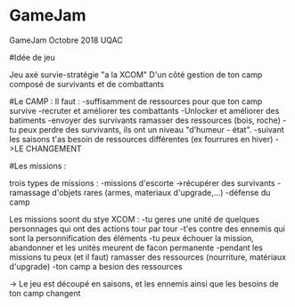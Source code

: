 # GameJam
GameJam Octobre 2018 UQAC

#Idée de jeu

Jeu axé survie-stratégie "a la XCOM"
D'un côté gestion de ton camp composé de survivants et de combattants

#Le CAMP :
Il faut :
-suffisamment de ressources pour que ton camp survive
-recruter et améliorer tes combattants
-Unlocker et améliorer des batiments
-envoyer des survivants ramasser des ressources (bois, roche)
-tu peux perdre des survivants, ils ont un niveau "d'humeur - état".
-suivant les saisons t'as besoin de ressources différentes (ex fourrures en hiver)
->LE CHANGEMENT

#Les missions :

trois types de missions :
-missions d'escorte ->récupérer des survivants
-ramassage d'objets rares (armes, materiaux d'upgrade,...)
-défense du camp

Les missions soont du stye XCOM :
-tu geres une unité de quelques personnages qui ont des actions tour par tour
-t'es contre des ennemis qui sont la personnification des éléments
-tu peux échouer la mission, abandonner et les unités meurent de facon permanente
-pendant les missions tu peux (et il faut) ramasser des ressources (nourriture, matériaux d'upgrade)
-ton camp a besion des ressources

-> Le jeu est découpé en saisons, et les ennemis ainsi que les besoins de ton camp changent
